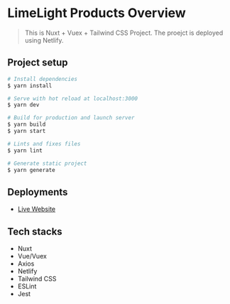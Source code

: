 # LimeLight Products Overview

> This is Nuxt + Vuex + Tailwind CSS Project. The proejct is deployed using Netlify.

## Project setup

```bash
# Install dependencies
$ yarn install
```

```bash
# Serve with hot reload at localhost:3000
$ yarn dev
```

```bash
# Build for production and launch server
$ yarn build
$ yarn start
```

```bash
# Lints and fixes files
$ yarn lint
```

```bash
# Generate static project
$ yarn generate
```

## Deployments

- [Live Website](https://flamboyant-meninsky-52d028.netlify.app)

## Tech stacks

- Nuxt
- Vue/Vuex
- Axios
- Netlify
- Tailwind CSS
- ESLint
- Jest
